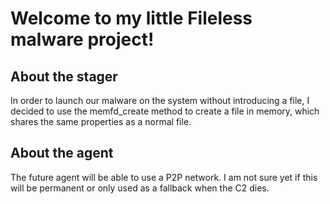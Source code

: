 # Welcome to my little Fileless malware project!

## About the stager
In order to launch our malware on the system without introducing a file, I decided to use the memfd_create method to create a file in memory, which shares the same properties as a normal file.

## About the agent
The future agent will be able to use a P2P network. I am not sure yet if this will be permanent or only used as a fallback when the C2 dies.
